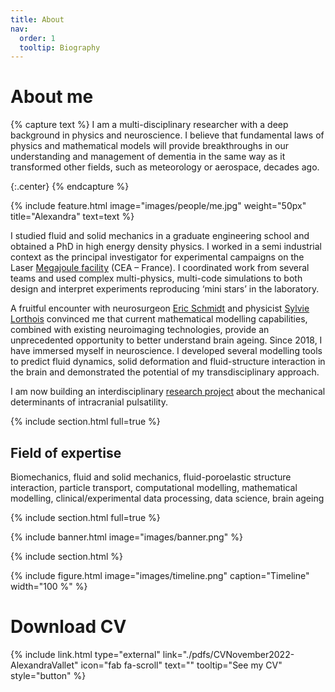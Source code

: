 ```yaml
---
title: About
nav:
  order: 1
  tooltip: Biography
---
```


# <i class="fas fa-face-smile-wink"></i> About me

{% capture text %}
I am a multi-disciplinary researcher with a deep background in physics and neuroscience. I believe that fundamental laws of physics and mathematical models will provide breakthroughs in our understanding and management of dementia in the same way as it transformed other fields, such as meteorology or aerospace, decades ago.

{:.center}
{% endcapture %}

{%
  include feature.html
  image="images/people/me.jpg"
  weight="50px"
  title="Alexandra"
  text=text
%}


I studied fluid and solid mechanics in a graduate engineering school and obtained a PhD in high energy density physics. I worked in a semi industrial context as the principal investigator for experimental campaigns on the Laser [Megajoule facility](http://www-lmj.cea.fr/index-en.html) (CEA – France). I coordinated work from several teams and used complex multi-physics, multi-code simulations to both design and interpret experiments reproducing ‘mini stars’ in the laboratory.

A fruitful encounter with neurosurgeon [Eric Schmidt](./members/eric-schmidt.html) and physicist [Sylvie Lorthois](./members/sylvie-lorthois.html) convinced me that current mathematical modelling capabilities, combined with existing neuroimaging technologies, provide an unprecedented opportunity to better understand brain ageing. Since 2018, I have immersed myself in neuroscience. I developed several modelling tools to predict fluid dynamics, solid deformation and fluid-structure interaction in the brain and demonstrated the potential of my transdisciplinary approach. 

I am now building an interdisciplinary [research project](./index.md) about the mechanical determinants of intracranial pulsatility.

{% include section.html full=true %}

## Field of expertise
Biomechanics, fluid and solid mechanics, fluid-poroelastic structure interaction, particle transport, computational modelling, mathematical modelling,  clinical/experimental data processing, data science, brain ageing


{% include section.html full=true %}

{% include banner.html image="images/banner.png" %}

{% include section.html %}

{%
  include figure.html
  image="images/timeline.png"
  caption="Timeline"
  width="100 %"
%}



# Download CV

{%
  include link.html
  type="external"
  link="./pdfs/CVNovember2022-AlexandraVallet"
  icon="fab fa-scroll"
  text=""
  tooltip="See my CV"
  style="button"
%}